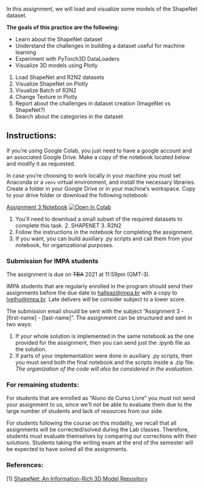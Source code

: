 
In this assignment, we will load and visualize some models of the ShapeNet dataset. 

**The goals of this practice are the following:**

* Learn about the ShapeNet dataset
* Understand the challenges in building a dataset useful for machine learning
* Experiment with PyTorch3D DataLoaders
* Visualize 3D models using Plotly 

1.  Load ShapeNet and R2N2 datasets
2.  Visualize ShapeNet on Plotly
3.  Visualize Batch of R2N2
4.  Change Texture in Plotly
5.  Report about the challenges in dataset creation (ImageNet vs ShapeNet?)
6.  Search about the categories in the dataset

## Instructions:
If you’re using Google Colab, you just need to have a google account and an associated Google Drive. Make a copy of the notebook located below and modify it as requested.

In case you’re choosing to work locally in your machine you must set Anaconda or a `venv` virtual environment, and install the necessary libraries. Create a folder in your Google Drive or in your machine’s workspace. Copy to your drive folder or download the following notebook:

[Assignment 3 Notebook](https://colab.research.google.com/github/hallpaz/3dsystems21/blob/main/assignments/Assignment3.ipynb)
<a href="https://colab.research.google.com/github/hallpaz/3dsystems21/blob/main/assignments/Assignment3.ipynb" target="_parent"><img src="https://colab.research.google.com/assets/colab-badge.svg" alt="Open In Colab"/></a>

1. You'll need to download a small subset of the required datasets to complete this task. 
	2. SHAPENET
	3. R2N2
2. Follow the instructions in the notebook for completing the assignment.
3. If you want, you can build auxiliary .py scripts and call them from your notebook, for organizational purposes.

### Submission for IMPA students
The assignment is due on ~~TBA~~ 2021 at 11:59pm (GMT-3).

IMPA students that are regularly enrolled in the program should send their assignments before the due date to [hallpaz@impa.br](mailto:hallpaz@impa.br) with a copy to [lvelho@impa.br](mailto:lvelho@impa.br). Late delivers will be consider subject to a lower score.

The submission email should be sent with the subject “Assignment 3 - [first-name] - [last-name]”. The assignment can be structured and sent in two ways:

1. If your whole solution is implemented in the same notebook as the one provided for the assignment, then you can send just the .ipynb file as the solution. 
2. If parts of your implementation were done in auxiliary .py scripts, then you must send both the final notebook and the scripts inside a .zip file.
*The organization of the code will also be considered in the evaluation.*

### For remaining students:
For students that are enrolled as “Aluno de Curso Livre” you must not send your assignment to us, since we’ll not be able to evaluate them due to the large number of students and lack of resources from our side.

For students following the course on this modality, we recall that all assignments will be corrected/solved during the Lab classes. Therefore, students must evaluate themselves by comparing our corrections with their solutions. Students taking the writing exam at the end of the semester will be expected to have solved all the assignments.

### References:
[1] [ShapeNet: An Information-Rich 3D Model Repository](https://arxiv.org/pdf/1512.03012.pdf)

<!--stackedit_data:
eyJoaXN0b3J5IjpbLTIxNDUxNTMwNzQsNjY5NDgxODQyLDM5OD
E2MTQ2NSwxMTQ3NTM0Nzk5LC02ODM5NTg3NDhdfQ==
-->